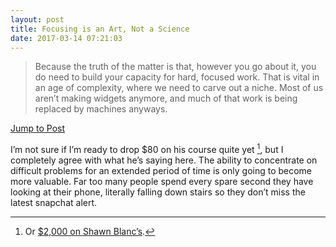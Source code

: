 ```yaml
---
layout: post
title: Focusing is an Art, Not a Science
date: 2017-03-14 07:21:03
---
```


> Because the truth of the matter is that, however you go about it, you do need to build your capacity for hard, focused work. That is vital in an age of complexity, where we need to carve out a niche. Most of us aren’t making widgets anymore, and much of that work is being replaced by machines anyways.

[Jump to Post][1]

I’m not sure if I’m ready to drop $80 on his course quite yet [^1], but I completely agree with what he’s saying here. The ability to concentrate on difficult problems for an extended period of time is only going to become more valuable. Far too many people spend every spare second they have looking at their phone, literally falling down stairs so they don’t miss the latest snapchat alert.

[^1]:	Or [$2,000 on Shawn Blanc’s][2].

[1]:	https://www.farnamstreetblog.com/2017/03/focusing-art-not-science/
[2]:	http://thefocuscourse.com/#pricing
